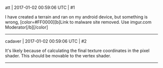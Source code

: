 att | 2017-01-02 00:59:06 UTC | #1

I have created a terrain and ran on my android device, but something is wrong,
[color=#FF0000][b]Link to malware site removed. Use imgur.com
Moderator[/b][/color]

-------------------------

cadaver | 2017-01-02 00:59:06 UTC | #2

It's likely because of calculating the final texture coordinates in the pixel shader. This should be movable to the vertex shader.

-------------------------

